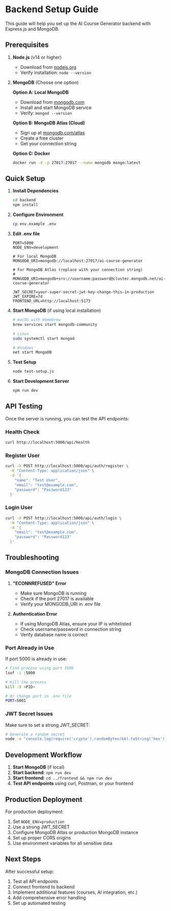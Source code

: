 # Backend Setup Guide

This guide will help you set up the AI Course Generator backend with Express.js and MongoDB.

## Prerequisites

1. **Node.js** (v14 or higher)
   - Download from [nodejs.org](https://nodejs.org/)
   - Verify installation: `node --version`

2. **MongoDB** (Choose one option)

   **Option A: Local MongoDB**
   - Download from [mongodb.com](https://www.mongodb.com/try/download/community)
   - Install and start MongoDB service
   - Verify: `mongod --version`

   **Option B: MongoDB Atlas (Cloud)**
   - Sign up at [mongodb.com/atlas](https://www.mongodb.com/atlas)
   - Create a free cluster
   - Get your connection string

   **Option C: Docker**
   ```bash
   docker run -d -p 27017:27017 --name mongodb mongo:latest
   ```

## Quick Setup

1. **Install Dependencies**
   ```bash
   cd backend
   npm install
   ```

2. **Configure Environment**
   ```bash
   cp env.example .env
   ```

3. **Edit .env file**
   ```env
   PORT=5000
   NODE_ENV=development
   
   # For local MongoDB
   MONGODB_URI=mongodb://localhost:27017/ai-course-generator
   
   # For MongoDB Atlas (replace with your connection string)
   # MONGODB_URI=mongodb+srv://username:password@cluster.mongodb.net/ai-course-generator
   
   JWT_SECRET=your-super-secret-jwt-key-change-this-in-production
   JWT_EXPIRE=7d
   FRONTEND_URL=http://localhost:5173
   ```

4. **Start MongoDB** (if using local installation)
   ```bash
   # macOS with Homebrew
   brew services start mongodb-community
   
   # Linux
   sudo systemctl start mongod
   
   # Windows
   net start MongoDB
   ```

5. **Test Setup**
   ```bash
   node test-setup.js
   ```

6. **Start Development Server**
   ```bash
   npm run dev
   ```

## API Testing

Once the server is running, you can test the API endpoints:

### Health Check
```bash
curl http://localhost:5000/api/health
```

### Register User
```bash
curl -X POST http://localhost:5000/api/auth/register \
  -H "Content-Type: application/json" \
  -d '{
    "name": "Test User",
    "email": "test@example.com",
    "password": "Password123"
  }'
```

### Login User
```bash
curl -X POST http://localhost:5000/api/auth/login \
  -H "Content-Type: application/json" \
  -d '{
    "email": "test@example.com",
    "password": "Password123"
  }'
```

## Troubleshooting

### MongoDB Connection Issues

1. **"ECONNREFUSED" Error**
   - Make sure MongoDB is running
   - Check if the port 27017 is available
   - Verify your MONGODB_URI in .env file

2. **Authentication Error**
   - If using MongoDB Atlas, ensure your IP is whitelisted
   - Check username/password in connection string
   - Verify database name is correct

### Port Already in Use

If port 5000 is already in use:
```bash
# Find process using port 5000
lsof -i :5000

# Kill the process
kill -9 <PID>

# Or change port in .env file
PORT=5001
```

### JWT Secret Issues

Make sure to set a strong JWT_SECRET:
```bash
# Generate a random secret
node -e "console.log(require('crypto').randomBytes(64).toString('hex'))"
```

## Development Workflow

1. **Start MongoDB** (if local)
2. **Start backend**: `npm run dev`
3. **Start frontend**: `cd ../frontend && npm run dev`
4. **Test API endpoints** using curl, Postman, or your frontend

## Production Deployment

For production deployment:

1. Set `NODE_ENV=production`
2. Use a strong JWT_SECRET
3. Configure MongoDB Atlas or production MongoDB instance
4. Set up proper CORS origins
5. Use environment variables for all sensitive data

## Next Steps

After successful setup:

1. Test all API endpoints
2. Connect frontend to backend
3. Implement additional features (courses, AI integration, etc.)
4. Add comprehensive error handling
5. Set up automated testing 